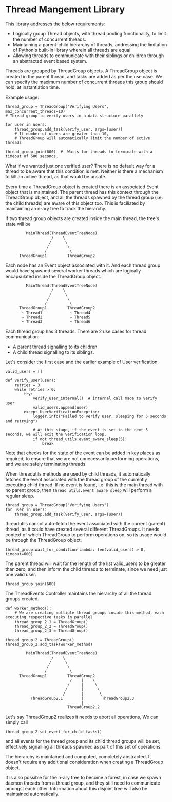
# Thread Mangement Library

This library addresses the below requirements:

- Logically group Thread objects, with thread pooling functionality, to limit the number of concurrent threads.
- Maintaining a parent-child hierarchy of threads, addressing the limitation of Python's built-in library wherein all threads are equal.
- Allowing threads to communicate with their siblings or children through an abstracted event based system.


Threads are grouped by ThreadGroup objects. A ThreadGroup object is created in the parent thread, and tasks are added as per the use case. We can specify the maximum number of concurrent threads this group should hold, at instantiation time.

Example usage:

```
thread_group = ThreadGroup("Verifying Users", max_concurrent_threads=10)  
# Thread group to verify users in a data structure parallely

for user in users:
    thread_group.add_task(verify_user, args=(user))
    # If number of users are greater than 10, 
    # ThreadGroup will automatically limit the number of active threads

thread_group.join(600)  #  Waits for threads to terminate with a timeout of 600 seconds.
```

What if we wanted just one verified user? There is no default way for a thread to be aware that this condition is met. Neither is there a mechanism to kill an active thread, as that would be unsafe.

Every time a ThreadGroup object is created there is an associated Event object that is maintained. The parent thread has this context through the ThreadGroup object, and all the threads spawned by the thread group (i.e. the child threads) are aware of this object too. This is faciliated by maintaining an n-ary tree to track the hierarchy.

If two thread group objects are created inside the main thread, the tree's state will be

```
         MainThread(ThreadEventTreeNode)
                    /    \
                   /      \
                  /        \
                 /          \
      ThreadGroup1         ThreadGroup2
```

Each node has an Event object associated with it. And each thread group would have spawned several worker threads which are logically encapsulated inside the ThreadGroup object.

```
         MainThread(ThreadEventTreeNode)
                    /    \
                   /      \
                  /        \
                 /          \
      ThreadGroup1         ThreadGroup2
       ~ Thread1            ~ Thread4
       ~ Thread2            ~ Thread5
       ~ Thread3            ~ Thread6
```

Each thread group has 3 threads.
There are 2 use cases for thread communication:
- A parent thread signalling to its children.
- A child thread signalling to its siblings.

Let's consider the first case and the earlier example of User verification.

```
valid_users = []

def verify_user(user):
    retries = 3
    while retries > 0:
        try:
            verify_user_internal()  # internal call made to verify user
            valid_users.append(user)
        except UserVerificationException:
            logger.info("Failed to verify user, sleeping for 5 seconds and retrying")

            # At this stage, if the event is set in the next 5 seconds, we will exit the verification loop.
            if not thread_utils.event_aware_sleep(5):  
                break
```

Note that checks for the state of the event can be added in key places as required, to ensure that we are not unnecessarily performing operations, and we are safely terminating threads.

When threadutils methods are used by child threads, it automatically fetches the event associated with the thread group of the currently executing child thread. If no event is found, i.e. this is 
the main thread with no parent group, then `thread_utils.event_aware_sleep` will perform a regular sleep.

```
thread_group = ThreadGroup("Verifying Users")
for user in users:
    thread_group.add_task(verify_user, args=(user))
```
threadutils cannot auto-fetch the event associated with the current (parent) thread, as it could have created several different ThreadGroups. It needs context of which ThreadGroup to perform operations on, so its usage would be through the ThreadGroup object.
```
thread_group.wait_for_condition(lambda: len(valid_users) > 0, timeout=600)
```
The parent thread will wait for the length of the list valid_users to be greater than zero, and then inform the child threads to terminate, since we need just one valid user. 
```
thread_group.join(600)
```

The ThreadEvents Controller maintains the hierarchy of all the thread groups created.

```
def worker_method():
    # We are creating multiple thread groups inside this method, each executing respective tasks in parallel
    thread_group_2_1 = ThreadGroup()
    thread_group_2_2 = ThreadGroup()
    thread_group_2_3 = ThreadGroup()

thread_group_2 = ThreadGroup()
thread_group_2.add_task(worker_method)
```

```
         MainThread(ThreadEventTreeNode)
                    /    \
                   /      \
                  /        \
                 /          \
      ThreadGroup1         ThreadGroup2
                            /    |    \
                           /     |     \
                          /      |      \
                         /       |       \
           ThreadGroup2.1        |        ThreadGroup2.3
                                 |
                           ThreadGroup2.2
```

Let's say ThreadGroup2 realizes it needs to abort all operations,
We can simply call
```
thread_group_2.set_event_for_child_tasks()
```
and all events for the thread group and its child thread groups will be set, effectively signalling all threads spawned as part of this set of operations.

The hierarchy is maintained and computed, completely abstracted. It doesn't require any additional consideration when creating a ThreadGroup object.

It is also possible for the n-ary tree to become a forest, in case we spawn daemon threads from a thread group, and they still need to communicate amongst each other. Information about this disjoint tree will also be maintained automatically.

